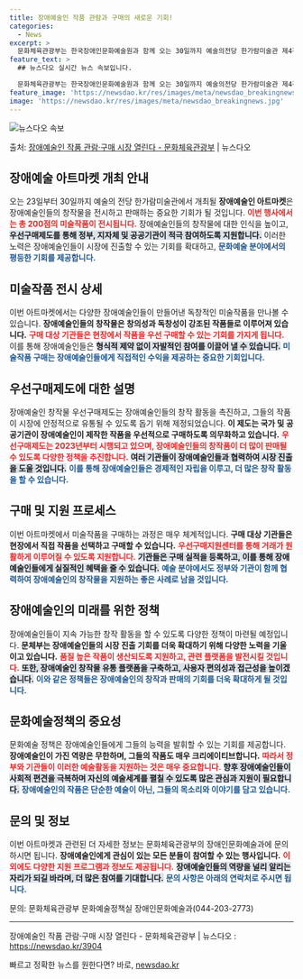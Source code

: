 ```yaml
---
title: 장애예술인 작품 관람과 구매의 새로운 기회!
categories:
  - News
excerpt: >
  문화체육관광부는 한국장애인문화예술원과 함께 오는 30일까지 예술의전당 한가람미술관 제4전시실에서 장애예술인 …
feature_text: >
  ## 뉴스다오 실시간 뉴스 속보입니다.

  문화체육관광부는 한국장애인문화예술원과 함께 오는 30일까지 예술의전당 한가람미술관 제4전시실에서 장애예술인 …
feature_image: 'https://newsdao.kr/res/images/meta/newsdao_breakingnews.jpg'
image: 'https://newsdao.kr/res/images/meta/newsdao_breakingnews.jpg'
---
```


![뉴스다오 속보](https://newsdao.kr/res/images/meta/newsdao_breakingnews.jpg)

<p>출처: <a href="https://newsdao.kr/3904" rel="dofollow">장애예술인 작품 관람·구매 시장 열린다 - 문화체육관광부</a> | 뉴스다오</p>

<h2 data-ke-size="size26">장애예술 아트마켓 개최 안내</h2>

<p data-ke-size="size16">오는 23일부터 30일까지 예술의 전당 한가람미술관에서 개최될 <b>장애예술인 아트마켓</b>은 장애예술인들의 창작물을 전시하고 판매하는 중요한 기회가 될 것입니다. <b><span style="color: #ee2323;">이번 행사에서는 총 200점의 미술작품이 전시됩니다.</span></b> 장애예술인들의 창작물에 대한 인식을 높이고, <b><span style="background-color: #21538527;">우선구매제도를 통해 정부, 지자체 및 공공기관이 적극 참여하도록 지원합니다.</span></b> 이러한 노력은 장애예술인들이 시장에 진출할 수 있는 기회를 확대하고, <b><span style="color: #1a5490;">문화예술 분야에서의 평등한 기회를 제공합니다.</span></b></p>

<p data-ke-size="size16"></p>

<h2 data-ke-size="size26">미술작품 전시 상세</h2>

<p data-ke-size="size16">이번 아트마켓에서는 다양한 장애예술인들이 만들어낸 독창적인 미술작품을 만나볼 수 있습니다. <b>장애예술인들의 창작물은 창의성과 독창성이 강조된 작품들로 이루어져 있습니다.</b> <b><span style="color: #ee2323;">구매 대상 기관들은 현장에서 작품을 우선 구매할 수 있는 기회를 가지게 됩니다.</span></b> 이를 통해 장애예술인들은 <b><span style="background-color: #21538527;">형식적 제약 없이 자발적인 참여를 이끌어 낼 수 있습니다.</span></b> <b><span style="color: #1a5490;">미술작품 구매는 장애예술인들에게 직접적인 수익을 제공하는 중요한 기회입니다.</span></b></p>

<p data-ke-size="size16"></p>

<h2 data-ke-size="size26">우선구매제도에 대한 설명</h2>

<p data-ke-size="size16">장애예술인 창작물 우선구매제도는 장애예술인들의 창작 활동을 촉진하고, 그들의 작품이 시장에 안정적으로 유통될 수 있도록 돕기 위해 제정되었습니다. <b>이 제도는 국가 및 공공기관이 장애예술인이 제작한 작품을 우선적으로 구매하도록 의무화하고 있습니다.</b> <b><span style="color: #ee2323;">우선구매제도는 2023년부터 시행되고 있으며, 장애예술인들의 창작품이 더 많이 판매될 수 있도록 다양한 정책을 추진합니다.</span></b> <b><span style="background-color: #21538527;">여러 기관들이 장애예술인들과 협력하여 시장 진출을 도울 것입니다.</span></b> <b><span style="color: #1a5490;">이를 통해 장애예술인들은 경제적인 자립을 이루고, 더 많은 창작 활동을 할 수 있습니다.</span></b></p>

<p data-ke-size="size16"></p>

<h2 data-ke-size="size26">구매 및 지원 프로세스</h2>

<p data-ke-size="size16">이번 아트마켓에서 미술작품을 구매하는 과정은 매우 체계적입니다. <b>구매 대상 기관들은 현장에서 직접 작품을 선택하고 구매할 수 있습니다.</b> <b><span style="color: #ee2323;">우선구매지원센터를 통해 거래가 원활하게 이루어질 수 있도록 지원합니다.</span></b> <b><span style="background-color: #21538527;">기관들은 구매 실적을 등록하고, 이를 통해 장애예술인들에게 실질적인 혜택을 줄 수 있습니다.</span></b> <b><span style="color: #1a5490;">예술 분야에서도 정부와 기관이 함께 협력하여 장애예술인의 창작물을 지원하는 좋은 사례로 남을 것입니다.</span></b></p>

<p data-ke-size="size16"></p>

<h2 data-ke-size="size26">장애예술인의 미래를 위한 정책</h2>

<p data-ke-size="size16">장애예술인들이 지속 가능한 창작 활동을 할 수 있도록 다양한 정책이 마련될 예정입니다. <b>문체부는 장애예술인들의 시장 진출 기회를 더욱 확대하기 위해 다양한 노력을 기울이고 있습니다.</b> <b><span style="color: #ee2323;">품질 높은 작품이 생산되도록 지원하고, 관련 플랫폼을 발전시킬 것입니다.</span></b> <b><span style="background-color: #21538527;">또한, 장애예술인 창작물 유통 플랫폼을 구축하고, 사용자 편의성과 접근성을 높이겠습니다.</span></b> <b><span style="color: #1a5490;">이와 같은 정책들은 장애예술인의 창작과 판매의 기회를 더욱 확대하게 될 것입니다.</span></b></p>

<p data-ke-size="size16"></p>

<h2 data-ke-size="size26">문화예술정책의 중요성</h2>

<p data-ke-size="size16">문화예술 정책은 장애예술인들에게 그들의 능력을 발휘할 수 있는 기회를 제공합니다. <b>장애예술인이 가진 역량은 무한하며, 그들의 작품도 매우 크리에이티브합니다.</b> <b><span style="color: #ee2323;">따라서 정부와 기관들이 이러한 예술활동을 지원하는 것은 매우 중요합니다.</span></b> <b><span style="background-color: #21538527;">향후 장애예술인들이 사회적 편견을 극복하며 자신의 예술세계를 펼칠 수 있도록 많은 관심과 지원이 필요합니다.</span></b> <b><span style="color: #1a5490;">장애예술인의 작품은 단순한 예술이 아닌, 그들의 목소리와 이야기를 담고 있습니다.</span></b></p>

<p data-ke-size="size16"></p>

<h2 data-ke-size="size26">문의 및 정보</h2>

<p data-ke-size="size16">이번 아트마켓과 관련된 더 자세한 정보는 문화체육관광부의 장애인문화예술과에 문의하시면 됩니다. <b>장애예술인에게 관심이 있는 모든 분들이 참여할 수 있는 행사입니다.</b> <b><span style="color: #ee2323;">이외에도 다양한 지원 프로그램과 정보도 제공됩니다.</span></b> <b><span style="background-color: #21538527;">장애예술인들의 역량을 널리 알리는 자리가 되길 바라며, 더 많은 참여를 기대합니다.</span></b> <b><span style="color: #1a5490;">문의 사항은 아래의 연락처로 주시면 됩니다.</span></b></p>

<p data-ke-size="size16"></p>

<p>문의: 문화체육관광부 문화예술정책실 장애인문화예술과(044-203-2773)</p>

<hr />

<p>장애예술인 작품 관람·구매 시장 열린다 - 문화체육관광부 | 뉴스다오  : <a href="https://newsdao.kr/3904">https://newsdao.kr/3904</a></p> 

빠르고 정확한 뉴스를 원한다면? 바로, <a href="https://newsdao.kr" rel="dofollow">newsdao.kr</a>


